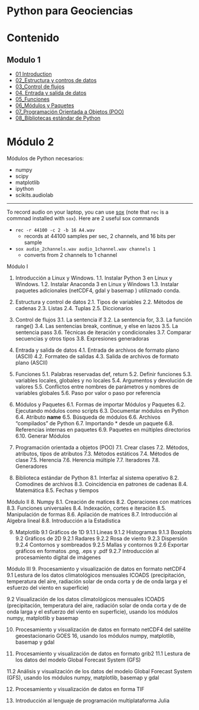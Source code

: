 # Python para Geociencias

# Contenido

## Modulo 1

* [01 Introduction](http://nbviewer.ipython.org/url/raw.github.com/calebmadrigal/FourierTalkOSCON/master/01_Introduction.ipynb)
* [02_Estructura y contros de datos](http://nbviewer.ipython.org/url/raw.github.com/calebmadrigal/FourierTalkOSCON/master/02_NatureOfWaves.ipynb)
* [03_Control de flujos](http://nbviewer.ipython.org/url/raw.github.com/calebmadrigal/FourierTalkOSCON/master/03_FourierTransform.ipynb)
* [04. Entrada y salida de datos](http://nbviewer.ipython.org/url/raw.github.com/calebmadrigal/FourierTalkOSCON/master/04_WaveDeconvolution.ipynb)
* [05_Funciones](http://nbviewer.ipython.org/url/raw.github.com/calebmadrigal/FourierTalkOSCON/master/05_RotationWithE.ipynb)
* [06_Módulos y Paquetes](http://nbviewer.ipython.org/url/raw.github.com/calebmadrigal/FourierTalkOSCON/master/06_FFTInPython.ipynb)
* [07_Programación Orientada a Objetos (POO)](http://nbviewer.ipython.org/url/raw.github.com/calebmadrigal/FourierTalkOSCON/master/07_SeeingSound.ipynb)
* [08_Bibliotecas estándar de Python](http://nbviewer.ipython.org/url/raw.github.com/calebmadrigal/FourierTalkOSCON/master/08_STFT.ipynb)

# Módulo 2


Módulos de Python necesarios:

* numpy
* scipy
* matplotlib
* ipython
* scikits.audiolab

---

To record audio on your laptop, you can use [sox](http://sox.sourceforge.net/) (note that `rec` is a commnad installed with `sox`).  Here are 2 useful sox commands

* `rec -r 44100 -c 2 -b 16 A4.wav`
    - records at 44100 samples per sec, 2 channels, and 16 bits per sample
* `sox audio_2channels.wav audio_1channel.wav channels 1`
    - converts from 2 channels to 1 channel


Módulo I
1.  Introducción a Linux y Windows.
1.1. Instalar Python 3 en Linux y Windows.
1.2. Instalar Anaconda 3 en Linux y Windows
1.3. Instalar paquetes adicionales (netCDF4,  gdal y basemap ) utiliznado conda.

2. Estructura y control de datos
2.1. Tipos de variables
2.2. Métodos de cadenas
2.3. Listas
2.4. Tuplas
2.5. Diccionarios

3. Control de flujos
3.1. La sentencia if
3.2. La sentencia for, 
3.3. La función range()
3.4. Las sentencias break, continue, y else en lazos
3.5. La sentencia pass
3.6. Técnicas de iteración y condicionales
3.7. Comparar secuencias y otros tipos
3.8. Expresiones generadoras 

4. Entrada y salida de datos
4.1. Entrada de archivos de formato plano (ASCII)
4.2. Formateo de salidas
4.3. Salida de archivos de formato plano (ASCII)

5. Funciones
5.1. Palabras reservadas def, return
5.2. Definir funciones
5.3. variables locales, globales y no locales
5.4. Argumentos y devolución de valores
5.5. Conflictos entre nombres de parámetros y nombres de variables globales
5.6. Paso por valor o paso por referencia

6. Módulos y Paquetes
6.1. Formas de importar Módulos y Paquetes
6.2. Ejecutando módulos como scripts
6.3. Documentar módulos en Python
6.4. Atributo __name__
6.5. Búsqueda de módulos
6.6. Archivos “compilados” de Python
6.7. Importando * desde un paquete
6.8. Referencias internas en paquetes
6.9. Paquetes en múltiples directorios
6.10. Generar Módulos

7. Programación orientada a objetos (POO)
7.1. Crear clases
7.2. Métodos, atributos, tipos de atributos
7.3. Métodos estáticos
7.4. Métodos de clase
7.5. Herencia
7.6. Herencia múltiple
7.7. Iteradores
7.8. Generadores

8. Biblioteca estándar de Python
8.1. Interfaz al sistema operativo
8.2. Comodines de archivos
8.3. Coincidencia en patrones de cadenas
8.4. Matemática
8.5. Fechas y tiempos

Módulo II
8. Numpy
8.1. Creación de matices
8.2. Operaciones con matrices
8.3. Funciones universales
8.4. Indexación, cortes e iteración
8.5. Manipulación de formas
8.6. Apilación de matrices
8.7. Introducción al Algebra lineal 
8.8. Introducción a la Estadistica

9. Matplotlib
9.1 Gráficos de 1D
9.1.1 Líneas
9.1.2 Histogramas
9.1.3 Boxplots
9.2 Gráficos de 2D
9.2.1 Radares
9.2.2 Rosa de viento
9.2.3 Dispersión
9.2.4 Contornos y sombreados
9.2.5 Mallas y contornos
9.2.6 Exportar gráficos en formatos .png, .eps y .pdf
9.2.7 Introducción al procesamiento digital de imágenes  



Módulo III
9. Procesamiento y visualización de datos en formato netCDF4
9.1 Lestura de los datos climatológicos mensuales ICOADS (precipitación, temperatura del aire, radiación solar de onda corta y de de onda larga y el esfuerzo del viento en superficie)

9.2 Visualización de los datos climatológicos mensuales ICOADS (precipitación, temperatura del aire, radiación solar de onda corta y de de onda larga y el esfuerzo del viento en superficie), usando los módulos numpy, matplotlib y basemap

10. Procesamiento y visualización de datos en formato netCDF4 del satélite geoestacionario GOES 16, usando los módulos numpy, matplotlib, basemap y gdal

11. Procesamiento y visualización de datos en formato grib2
11.1 Lestura de los datos del modelo Global Forecast System (GFS)

11.2 Análisis y visualización de los datos del modelo  Global Forecast System (GFS), usando los módulos numpy, matplotlib, basemap y gdal

12. Procesamiento y visualización de datos en forma TIF

13. Introducción al lenguaje de programación multiplataforma Julia


